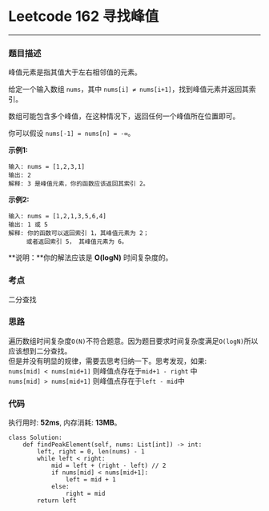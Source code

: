 # Leetcode 162 寻找峰值
***
### 题目描述

峰值元素是指其值大于左右相邻值的元素。

给定一个输入数组 `nums`，其中 `nums[i] ≠ nums[i+1]`，找到峰值元素并返回其索引。

数组可能包含多个峰值，在这种情况下，返回任何一个峰值所在位置即可。

你可以假设 `nums[-1] = nums[n] = -∞`。

**示例1:**  

	输入: nums = [1,2,3,1]
	输出: 2
	解释: 3 是峰值元素，你的函数应该返回其索引 2。
	
**示例2:**  

	输入: nums = [1,2,1,3,5,6,4]
	输出: 1 或 5 
	解释: 你的函数可以返回索引 1，其峰值元素为 2；
     	 或者返回索引 5， 其峰值元素为 6。
	
**说明：**你的解法应该是 **O(logN)** 时间复杂度的。

### 考点

二分查找

### 思路
遍历数组时间复杂度`O(N)`不符合题意。因为题目要求时间复杂度满足`O(logN)`所以应该想到二分查找。  
但是并没有明显的规律，需要去思考归纳一下。思考发现，如果:   
`nums[mid] < nums[mid+1]`  则峰值点存在于`mid+1 - right` 中  
`nums[mid] > nums[mid+1]`  则峰值点存在于`left - mid`中       

### 代码
执行用时: **52ms**, 内存消耗: **13MB**。

```
class Solution:
    def findPeakElement(self, nums: List[int]) -> int:
        left, right = 0, len(nums) - 1
        while left < right:
            mid = left + (right - left) // 2
            if nums[mid] < nums[mid+1]:
                left = mid + 1
            else:
                right = mid
        return left
```





